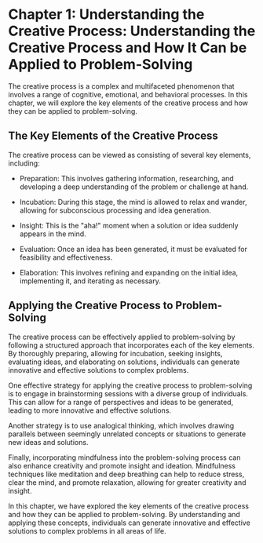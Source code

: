Chapter 1: Understanding the Creative Process: Understanding the Creative Process and How It Can be Applied to Problem-Solving
==============================================================================================================================

The creative process is a complex and multifaceted phenomenon that involves a range of cognitive, emotional, and behavioral processes. In this chapter, we will explore the key elements of the creative process and how they can be applied to problem-solving.

The Key Elements of the Creative Process
----------------------------------------

The creative process can be viewed as consisting of several key elements, including:

* Preparation: This involves gathering information, researching, and developing a deep understanding of the problem or challenge at hand.

* Incubation: During this stage, the mind is allowed to relax and wander, allowing for subconscious processing and idea generation.

* Insight: This is the "aha!" moment when a solution or idea suddenly appears in the mind.

* Evaluation: Once an idea has been generated, it must be evaluated for feasibility and effectiveness.

* Elaboration: This involves refining and expanding on the initial idea, implementing it, and iterating as necessary.

Applying the Creative Process to Problem-Solving
------------------------------------------------

The creative process can be effectively applied to problem-solving by following a structured approach that incorporates each of the key elements. By thoroughly preparing, allowing for incubation, seeking insights, evaluating ideas, and elaborating on solutions, individuals can generate innovative and effective solutions to complex problems.

One effective strategy for applying the creative process to problem-solving is to engage in brainstorming sessions with a diverse group of individuals. This can allow for a range of perspectives and ideas to be generated, leading to more innovative and effective solutions.

Another strategy is to use analogical thinking, which involves drawing parallels between seemingly unrelated concepts or situations to generate new ideas and solutions.

Finally, incorporating mindfulness into the problem-solving process can also enhance creativity and promote insight and ideation. Mindfulness techniques like meditation and deep breathing can help to reduce stress, clear the mind, and promote relaxation, allowing for greater creativity and insight.

In this chapter, we have explored the key elements of the creative process and how they can be applied to problem-solving. By understanding and applying these concepts, individuals can generate innovative and effective solutions to complex problems in all areas of life.
